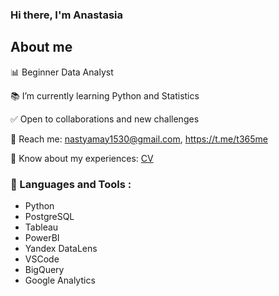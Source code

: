 ### Hi there, I'm Anastasia

## About me
:bar_chart: Beginner Data Analyst

:books: I’m currently learning Python and Statistics

:white_check_mark: Open to collaborations and new challenges

:email: Reach me: nastyamay1530@gmail.com, https://t.me/t365me

:pencil: Know about my experiences: [CV](https://career.habr.com/anastasiamay1)


### :paperclip: Languages and Tools :
- Python
- PostgreSQL
- Tableau
- PowerBI
- Yandex DataLens
- VSCode
- BigQuery
- Google Analytics
